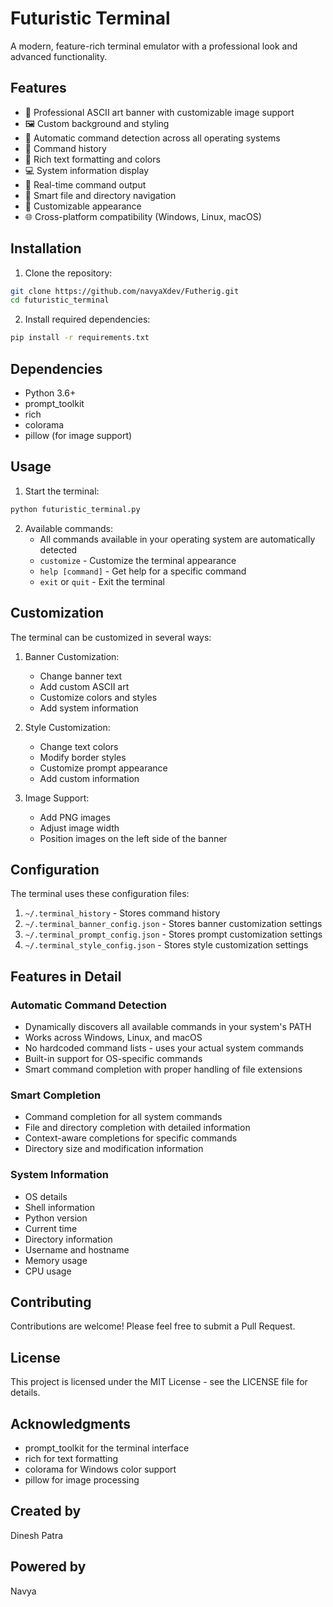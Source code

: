 # Futuristic Terminal

A modern, feature-rich terminal emulator with a professional look and advanced functionality.

## Features

- 🎨 Professional ASCII art banner with customizable image support
- 🖼️ Custom background and styling
- 🚀 Automatic command detection across all operating systems
- 📝 Command history
- 🎨 Rich text formatting and colors
- 💻 System information display
- 🔄 Real-time command output
- 🎯 Smart file and directory navigation
- 🎨 Customizable appearance
- 🌐 Cross-platform compatibility (Windows, Linux, macOS)

## Installation

1. Clone the repository:
```bash
git clone https://github.com/navyaXdev/Futherig.git
cd futuristic_terminal
```

2. Install required dependencies:
```bash
pip install -r requirements.txt
```

## Dependencies

- Python 3.6+
- prompt_toolkit
- rich
- colorama
- pillow (for image support)

## Usage

1. Start the terminal:
```bash
python futuristic_terminal.py
```

2. Available commands:
   - All commands available in your operating system are automatically detected
   - `customize` - Customize the terminal appearance
   - `help [command]` - Get help for a specific command
   - `exit` or `quit` - Exit the terminal

## Customization

The terminal can be customized in several ways:

1. Banner Customization:
   - Change banner text
   - Add custom ASCII art
   - Customize colors and styles
   - Add system information

2. Style Customization:
   - Change text colors
   - Modify border styles
   - Customize prompt appearance
   - Add custom information

3. Image Support:
   - Add PNG images
   - Adjust image width
   - Position images on the left side of the banner

## Configuration

The terminal uses these configuration files:

1. `~/.terminal_history` - Stores command history
2. `~/.terminal_banner_config.json` - Stores banner customization settings
3. `~/.terminal_prompt_config.json` - Stores prompt customization settings
4. `~/.terminal_style_config.json` - Stores style customization settings

## Features in Detail

### Automatic Command Detection
- Dynamically discovers all available commands in your system's PATH
- Works across Windows, Linux, and macOS
- No hardcoded command lists - uses your actual system commands
- Built-in support for OS-specific commands
- Smart command completion with proper handling of file extensions

### Smart Completion
- Command completion for all system commands
- File and directory completion with detailed information
- Context-aware completions for specific commands
- Directory size and modification information

### System Information
- OS details
- Shell information
- Python version
- Current time
- Directory information
- Username and hostname
- Memory usage
- CPU usage

## Contributing

Contributions are welcome! Please feel free to submit a Pull Request.

## License

This project is licensed under the MIT License - see the LICENSE file for details.

## Acknowledgments

- prompt_toolkit for the terminal interface
- rich for text formatting
- colorama for Windows color support
- pillow for image processing

## Created by

Dinesh Patra

## Powered by

Navya 

